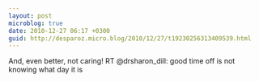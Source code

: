 ```yaml
---
layout: post
microblog: true
date: 2010-12-27 06:17 +0300
guid: http://desparoz.micro.blog/2010/12/27/t19230256313409539.html
---
```

And, even better, not caring! RT @drsharon_dill: good time off is not knowing what day it is
